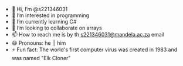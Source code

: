 - 👋 Hi, I’m @s221346031
- 👀 I’m interested in programming
- 🌱 I’m currently learning C#
- 💞️ I’m looking to collaborate on arrays
- 📫 How to reach me is by th s221346031@mandela.ac.za email
- 😄 Pronouns: he || him
- ⚡ Fun fact: The world's first computer virus was created in 1983 and was named "Elk Cloner"


<!---
s221346031/s221346031 is a ✨ special ✨ repository because its `README.md` (this file) appears on your GitHub profile.
You can click the Preview link to take a look at your changes.
--->
